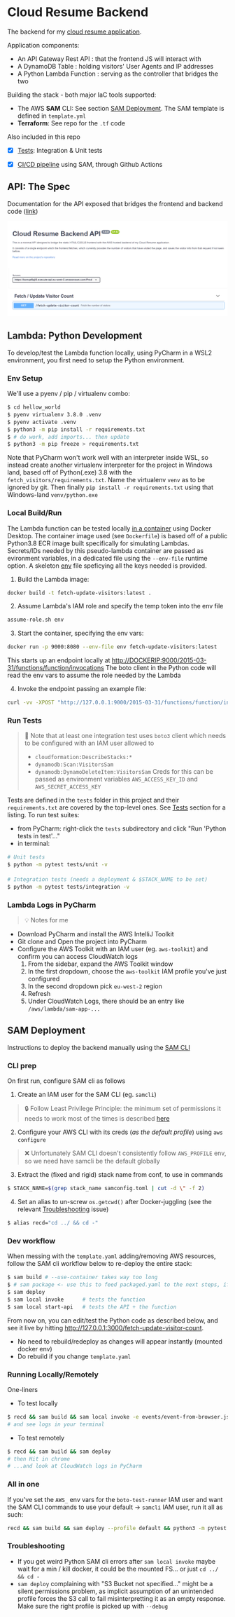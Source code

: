 # Cloud Resume Backend 

The backend for my [cloud resume application](https://resume.laripping.com).

Application components:
- An API Gateway Rest API : that the frontend JS will interact with 
- A DynamoDB Table : holding visitors' User Agents and IP addresses
- A Python Lambda Function : serving as the controller that bridges the two

Building the stack - both major IaC tools supported:
- The AWS **SAM** CLI: See section [SAM Deployment](#sam-deployment). The SAM template is defined in `template.yml`
- **Terraform**: See repo for the `.tf` code

Also included in this repo
- [x] [Tests](TESTING.md): Integration & Unit tests
- [x] [CI/CD pipeline](.github/workflows/sam-pipeline.yml) using SAM, through Github Actions


## API: The Spec

Documentation for the API exposed that bridges the frontend and backend code ([link](https://petstore.swagger.io/?url=https://raw.githubusercontent.com/LAripping/cloud-resume-backend/master/apispec.yml)) 


![](apispec-collaps.png)


## Lambda: Python Development 

To develop/test the Lambda function locally, using PyCharm in a WSL2 environment, you first need to setup the Python environment.  

### Env Setup
We'll use a pyenv / pip / virtualenv combo:
```bash
$ cd hellow_world
$ pyenv virtualenv 3.8.0 .venv
$ pyenv activate .venv
$ python3 -m pip install -r requirements.txt
$ # do work, add imports... then update
$ python3 -m pip freeze > requirements.txt
```

Note that PyCharm won't work well with an interpreter inside WSL, so instead create another virtualenv interpreter for the project in Windows land, based off of Python(.exe) 3.8  with the `fetch_visitors/requirements.txt`. Name the virtualenv `venv` as to be ignored by git. Then finally `pip install -r requirements.txt` using that Windows-land `venv/python.exe` 


### Local Build/Run

The Lambda function can be tested locally [in a container](https://docs.aws.amazon.com/lambda/latest/dg/images-create.html) using Docker Desktop. The container image used (see `Dockerfile`) is based off of a public Python3.8 ECR image built specifically for simulating Lambdas.  
Secrets/IDs needed by this pseudo-lambda container are passed as evironment variables, in a dedicated file using the `--env-file` runtime option. A skeleton [env](.env) file speficying all the keys needed is provided.  

1. Build the Lambda image:
```bash
docker build -t fetch-update-visitors:latest .
```

2. Assume Lambda's IAM role and specify the temp token into the env file 
```bash
assume-role.sh env
```

3. Start the container, specifying the env vars:
```bash
docker run -p 9000:8080 --env-file env fetch-update-visitors:latest
```
This starts up an endpoint locally at [http://DOCKERIP:9000/2015-03-31/functions/function/invocations](http://localhost:9000/2015-03-31/functions/function/invocations)
The boto client in the Python code will read the env vars to assume the role needed by the Lambda

4. Invoke the endpoint passing an example file:
```bash
curl -vv -XPOST "http://127.0.0.1:9000/2015-03-31/functions/function/invocations" -d "$(tr -d "\n" < events/event-from-browser.json)" -H 'Content-Type:application/json'
```



### Run Tests
> 🔑 Note that at least one integration test uses `boto3` client which needs to be configured with an IAM user allowed to 
> - `cloudformation:DescribeStacks:*`
> - `dynamodb:Scan:VisitorsSam`
> - `dynamodb:DynamoDeleteItem:VisitorsSam`
> Creds for this can be passed as environment variables `AWS_ACCESS_KEY_ID` and `AWS_SECRET_ACCESS_KEY`

Tests are defined in the `tests` folder in this project and their `requirements.txt` are covered by the top-level ones. See [Tests](#tests) section for a listing.
To run test suites:
- from PyCharm: right-click the `tests` subdirectory and click "Run 'Python tests in test'..."
- in terminal: 

```bash
# Unit tests
$ python -m pytest tests/unit -v

# Integration tests (needs a deployment & $STACK_NAME to be set)
$ python -m pytest tests/integration -v
```


### Lambda Logs in PyCharm
> 💡 Notes for me

- Download PyCharm and install the AWS IntelliJ Toolkit
- Git clone and Open the project into PyCharm
- Configure the AWS Toolkit with an IAM user (eg. `aws-toolkit`) and confirm you can access CloudWatch logs 
  1. From the sidebar, expand the AWS Toolkit window
  2. In the first dropdown, choose the `aws-toolkit` IAM profile you've just configured
  3. In the second dropdown pick `eu-west-2` region
  4. Refresh
  5. Under CloudWatch Logs, there should be an entry like `/aws/lambda/sam-app-... `



## SAM Deployment

Instructions to deploy the backend manually using the [SAM CLI](https://github.com/aws/aws-sam-cli)

### CLI prep

On first run, configure SAM cli as follows 
1. Create an IAM user for the SAM CLI (eg. `samcli`)
> 🔒 Follow Least Privilege Principle: the minimum set of permissions it needs to work most of the times is described [here](https://docs.aws.amazon.com/serverless-application-model/latest/developerguide/sam-permissions.html#sam-permissions-managed-policies) 
2. Configure your AWS CLI with its creds (*as the default profile*) using `aws configure` 
> ❌ Unfortunately SAM CLI doesn't consistently follow `AWS_PROFILE` env, so we need have samcli be the default globally  
3. Extract the (fixed and rigid) stack name from conf, to use in commands
```bash
$ STACK_NAME=$(grep stack_name samconfig.toml | cut -d \" -f 2)
```
4. Set an alias to un-screw `os.getcwd()` after Docker-juggling (see the relevant [Troubleshooting](#troubleshooting) issue)
```bash
$ alias recd="cd ../ && cd -"
```

### Dev workflow

When messing with the `template.yaml` adding/removing AWS resources, follow the SAM cli workflow below to re-deploy the entire stack:

```bash
$ sam build # --use-container takes way too long
$ # sam package <- use this to feed packaged.yaml to the next steps, if anything complains about the lack of S3 urls
$ sam deploy  
$ sam local invoke      # tests the function
$ sam local start-api   # tests the API + the function 
```

From now on, you can edit/test the Python code as described below, and see it live by hitting http://127.0.0.1:3000/fetch-update-visitor-count. 
- No need to rebuild/redeploy as changes will appear instantly (mounted docker env)
- Do rebuild if you change `template.yaml`



### Running Locally/Remotely

One-liners

- To test locally
```bash
$ recd && sam build && sam local invoke -e events/event-from-browser.json
# and see logs in your terminal
```

- To test remotely
```bash
$ recd && sam build && sam deploy
# then Hit in chrome
# ...and look at CloudWatch logs in PyCharm
```



### All in one

If you've set the `AWS_` env vars for the `boto-test-runner` IAM user and want the SAM CLI commands to use your default -> `samcli` IAM user, run it all as such:
```bash
recd && sam build && sam deploy --profile default && python3 -m pytest tests/
```


### Troubleshooting 
- If you get weird Python SAM cli errors after `sam local invoke` maybe wait for a min / kill docker, it could be the mounted FS... or just `cd ../ && cd -`
- `sam deploy` complaining with "S3 Bucket not specified..." might be a silent permissions problem, as implicit assumption of an unintended profile forces the S3 call to fail misinterpretting it as an empty response. Make sure the right profile is picked up with `--debug`  
